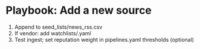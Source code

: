 # Playbook: Add a new source
1) Append to seed_lists/news_rss.csv
2) If vendor: add watchlists/<vendor>.yaml
3) Test ingest; set reputation weight in pipelines.yaml thresholds (optional)
